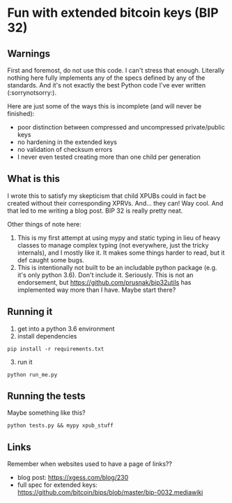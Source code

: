 # Fun with extended bitcoin keys (BIP 32)

## Warnings
First and foremost, do not use this code. I can't stress that enough. Literally nothing here fully implements any of the specs defined by any of the standards. And it's not exactly the best Python code I've ever written (:sorrynotsorry:).

Here are just some of the ways this is incomplete (and will never be finished):
* poor distinction between compressed and uncompressed private/public keys
* no hardening in the extended keys
* no validation of checksum errors
* I never even tested creating more than one child per generation

## What is this
I wrote this to satisfy my skepticism that child XPUBs could in fact be created without their corresponding XPRVs. And... they can! Way cool. And that led to me writing a blog post. BIP 32 is really pretty neat.

Other things of note here:
1. This is my first attempt at using mypy and static typing in lieu of heavy classes to manage complex typing (not everywhere, just the tricky internals), and I mostly like it. It makes some things harder to read, but it def caught some bugs.
2. This is intentionally not built to be an includable python package (e.g. it's only python 3.6). Don't include it. Seriously. This is not an endorsement, but https://github.com/prusnak/bip32utils has implemented way more than I have. Maybe start there?

## Running it

1. get into a python 3.6 environment
2. install dependencies
```shell
pip install -r requirements.txt
```
3. run it
```shell
python run_me.py
```

## Running the tests

Maybe something like this?
```shell
python tests.py && mypy xpub_stuff
```


## Links
Remember when websites used to have a page of links??
* blog post: https://xgess.com/blog/230
* full spec for extended keys: https://github.com/bitcoin/bips/blob/master/bip-0032.mediawiki
